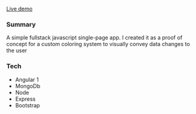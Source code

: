 [Live demo](https://omcrobbie-products-spa.herokuapp.com/)

### Summary
A simple fullstack javascript single-page app. I created it as a proof of concept for a custom coloring system to visually convey data changes to the user  

### Tech
 - Angular 1
 - MongoDb
 - Node
 - Express
 - Bootstrap
